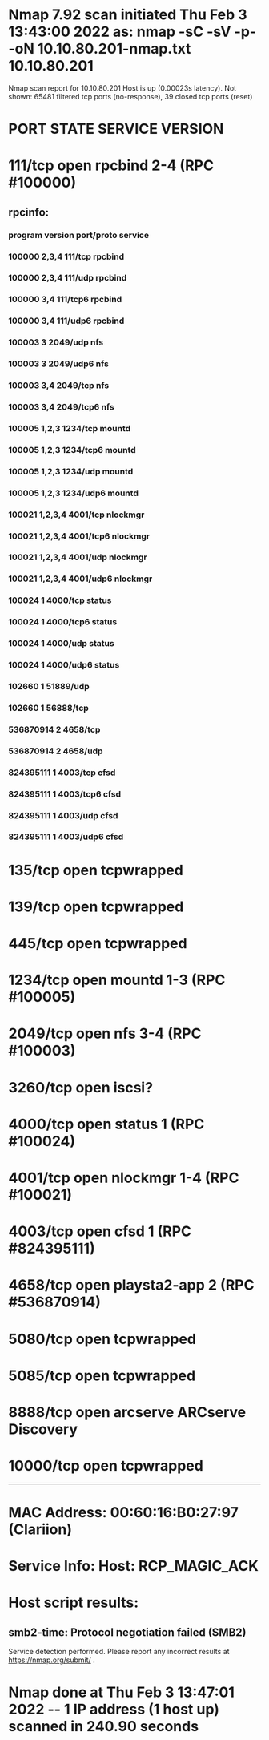 # Nmap 7.92 scan initiated Thu Feb  3 13:43:00 2022 as: nmap -sC -sV -p- -oN 10.10.80.201-nmap.txt 10.10.80.201

Nmap scan report for 10.10.80.201
Host is up (0.00023s latency).
Not shown: 65481 filtered tcp ports (no-response), 39 closed tcp ports (reset)

# PORT      STATE SERVICE      VERSION
# 111/tcp   open  rpcbind      2-4 (RPC #100000)
## rpcinfo: 
### program version    port/proto  service
### 100000  2,3,4        111/tcp   rpcbind
### 100000  2,3,4        111/udp   rpcbind
### 100000  3,4          111/tcp6  rpcbind
### 100000  3,4          111/udp6  rpcbind
### 100003  3           2049/udp   nfs
### 100003  3           2049/udp6  nfs
### 100003  3,4         2049/tcp   nfs
### 100003  3,4         2049/tcp6  nfs
### 100005  1,2,3       1234/tcp   mountd
### 100005  1,2,3       1234/tcp6  mountd
### 100005  1,2,3       1234/udp   mountd
### 100005  1,2,3       1234/udp6  mountd
### 100021  1,2,3,4     4001/tcp   nlockmgr
### 100021  1,2,3,4     4001/tcp6  nlockmgr
### 100021  1,2,3,4     4001/udp   nlockmgr
### 100021  1,2,3,4     4001/udp6  nlockmgr
### 100024  1           4000/tcp   status
### 100024  1           4000/tcp6  status
### 100024  1           4000/udp   status
### 100024  1           4000/udp6  status
### 102660  1          51889/udp   
### 102660  1          56888/tcp   
### 536870914 2           4658/tcp   
### 536870914 2           4658/udp   
### 824395111 1           4003/tcp   cfsd
### 824395111 1           4003/tcp6  cfsd
### 824395111 1           4003/udp   cfsd
### 824395111 1           4003/udp6  cfsd

# 135/tcp   open  tcpwrapped
# 139/tcp   open  tcpwrapped
# 445/tcp   open  tcpwrapped

# 1234/tcp  open  mountd       1-3 (RPC #100005)

# 2049/tcp  open  nfs          3-4 (RPC #100003)

# 3260/tcp  open  iscsi?

# 4000/tcp  open  status       1 (RPC #100024)

# 4001/tcp  open  nlockmgr     1-4 (RPC #100021)

# 4003/tcp  open  cfsd         1 (RPC #824395111)

# 4658/tcp  open  playsta2-app 2 (RPC #536870914)

# 5080/tcp  open  tcpwrapped

# 5085/tcp  open  tcpwrapped

# 8888/tcp  open  arcserve     ARCserve Discovery

# 10000/tcp open  tcpwrapped

------------------------------------------------------------------------

# MAC Address: 00:60:16:B0:27:97 (Clariion)
# Service Info: Host: RCP_MAGIC_ACK

# Host script results:
## smb2-time: Protocol negotiation failed (SMB2)

Service detection performed. Please report any incorrect results at https://nmap.org/submit/ .
# Nmap done at Thu Feb  3 13:47:01 2022 -- 1 IP address (1 host up) scanned in 240.90 seconds